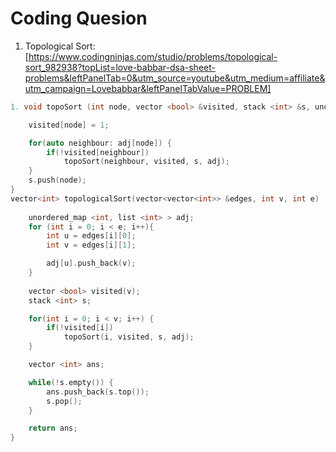 # Coding Quesion

1. Topological Sort: [https://www.codingninjas.com/studio/problems/topological-sort_982938?topList=love-babbar-dsa-sheet-problems&leftPanelTab=0&utm_source=youtube&utm_medium=affiliate&utm_campaign=Lovebabbar&leftPanelTabValue=PROBLEM]

``` cpp
1. void topoSort (int node, vector <bool> &visited, stack <int> &s, unordered_map <int, list <int> > &adj) {

    visited[node] = 1;

    for(auto neighbour: adj[node]) {
        if(!visited[neighbour]) 
            topoSort(neighbour, visited, s, adj);
    }
    s.push(node);
}
vector<int> topologicalSort(vector<vector<int>> &edges, int v, int e)  {
    
    unordered_map <int, list <int> > adj;
    for (int i = 0; i < e; i++){
        int u = edges[i][0];
        int v = edges[i][1];

        adj[u].push_back(v);
    }
    
    vector <bool> visited(v);
    stack <int> s;

    for(int i = 0; i < v; i++) {
        if(!visited[i])
            topoSort(i, visited, s, adj);
    }

    vector <int> ans;

    while(!s.empty()) {
        ans.push_back(s.top());
        s.pop();
    }

    return ans;
}
```
